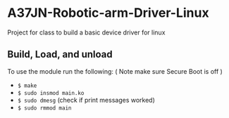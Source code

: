 # A37JN-Robotic-arm-Driver-Linux
Project for class to build a basic device driver for linux 

## Build, Load, and unload
To use the module run the following: ( Note make sure Secure Boot is off )

- `$ make`
- `$ sudo insmod main.ko`
- `$ sudo dmesg` (check if print messages worked)
- `$ sudo rmmod main`
 


